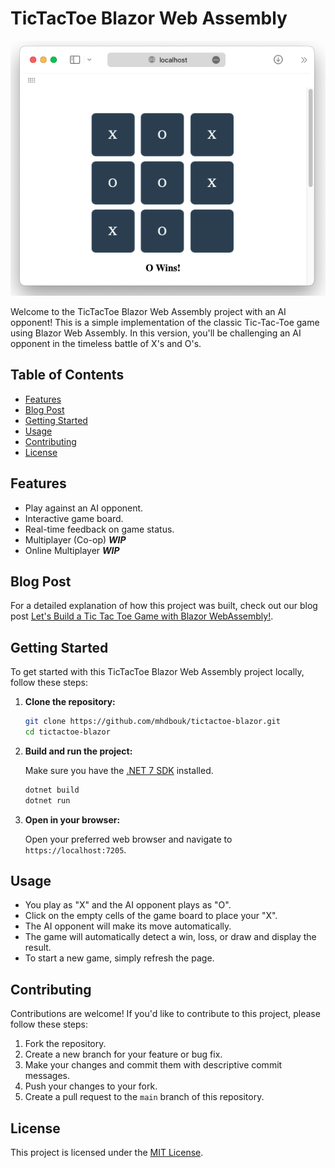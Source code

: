 # TicTacToe Blazor Web Assembly

![TicTacToe Preview](tictactoe-preview.png)

Welcome to the TicTacToe Blazor Web Assembly project with an AI opponent! This is a simple implementation of the classic Tic-Tac-Toe game using Blazor Web Assembly. In this version, you'll be challenging an AI opponent in the timeless battle of X's and O's.

## Table of Contents

[//]: # (- [Demo]&#40;#demo&#41;)
- [Features](#features)
- [Blog Post](#blog-post)
- [Getting Started](#getting-started)
- [Usage](#usage)
- [Contributing](#contributing)
- [License](#license)

[//]: # (## Demo)

[//]: # ()
[//]: # (You can try out the live demo of the TicTacToe game [here]&#40;https://tictactoe.mdbouk.com&#41;.)

## Features

- Play against an AI opponent.
- Interactive game board.
- Real-time feedback on game status.
- Multiplayer (Co-op) _**WIP**_
- Online Multiplayer _**WIP**_

## Blog Post

For a detailed explanation of how this project was built, check out our blog post [Let's Build a Tic Tac Toe Game with Blazor WebAssembly!](https://mdbouk.com/lets-build-a-tic-tac-toe-game-with-blazor-webassembly/).


## Getting Started

To get started with this TicTacToe Blazor Web Assembly project locally, follow these steps:

1. **Clone the repository:**

    ```bash
    git clone https://github.com/mhdbouk/tictactoe-blazor.git
    cd tictactoe-blazor
    ```

2. **Build and run the project:**

   Make sure you have the [.NET 7 SDK](https://dotnet.microsoft.com/download/dotnet/7.0) installed.

    ```bash
    dotnet build
    dotnet run
    ```

3. **Open in your browser:**

   Open your preferred web browser and navigate to `https://localhost:7205`.

## Usage

- You play as "X" and the AI opponent plays as "O".
- Click on the empty cells of the game board to place your "X".
- The AI opponent will make its move automatically.
- The game will automatically detect a win, loss, or draw and display the result.
- To start a new game, simply refresh the page.

## Contributing

Contributions are welcome! If you'd like to contribute to this project, please follow these steps:

1. Fork the repository.
2. Create a new branch for your feature or bug fix.
3. Make your changes and commit them with descriptive commit messages.
4. Push your changes to your fork.
5. Create a pull request to the `main` branch of this repository.

## License

This project is licensed under the [MIT License](LICENSE).
